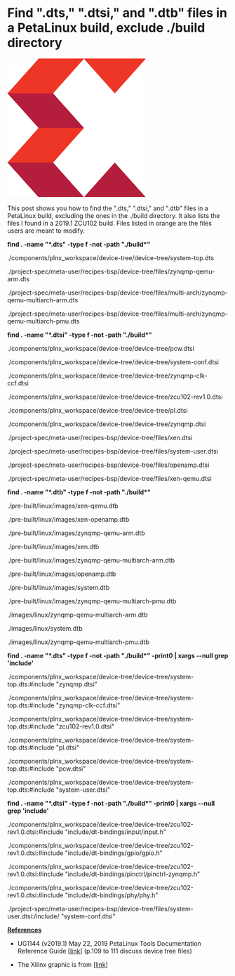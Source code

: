 # Find ".dts," ".dtsi," and ".dtb" files in a PetaLinux build, exclude ./build directory

![xilinx_logo](xilinx_logo.png)

This post shows you how to find the ".dts," ".dtsi," and ".dtb" files in a PetaLinux build, excluding the ones in the ./build directory. It also lists the files I found in a 2019.1 ZCU102 build. Files listed in orange are the files users are meant to modify.

**find . -name "\*.dts" -type f -not -path "./build\*"**

./components/plnx\_workspace/device-tree/device-tree/system-top.dts

./project-spec/meta-user/recipes-bsp/device-tree/files/zynqmp-qemu-arm.dts

./project-spec/meta-user/recipes-bsp/device-tree/files/multi-arch/zynqmp-qemu-multiarch-arm.dts

./project-spec/meta-user/recipes-bsp/device-tree/files/multi-arch/zynqmp-qemu-multiarch-pmu.dts

**find . -name "\*.dtsi" -type f -not -path "./build\*"**

./components/plnx\_workspace/device-tree/device-tree/pcw.dtsi

./components/plnx\_workspace/device-tree/device-tree/system-conf.dtsi

./components/plnx\_workspace/device-tree/device-tree/zynqmp-clk-ccf.dtsi

./components/plnx\_workspace/device-tree/device-tree/zcu102-rev1.0.dtsi

./components/plnx\_workspace/device-tree/device-tree/pl.dtsi

./components/plnx\_workspace/device-tree/device-tree/zynqmp.dtsi

./project-spec/meta-user/recipes-bsp/device-tree/files/xen.dtsi

./project-spec/meta-user/recipes-bsp/device-tree/files/system-user.dtsi

./project-spec/meta-user/recipes-bsp/device-tree/files/openamp.dtsi

./project-spec/meta-user/recipes-bsp/device-tree/files/xen-qemu.dtsi

**find . -name "\*.dtb" -type f -not -path "./build\*"**

./pre-built/linux/images/xen-qemu.dtb

./pre-built/linux/images/xen-openamp.dtb

./pre-built/linux/images/zynqmp-qemu-arm.dtb

./pre-built/linux/images/xen.dtb

./pre-built/linux/images/zynqmp-qemu-multiarch-arm.dtb

./pre-built/linux/images/openamp.dtb

./pre-built/linux/images/system.dtb

./pre-built/linux/images/zynqmp-qemu-multiarch-pmu.dtb

./images/linux/zynqmp-qemu-multiarch-arm.dtb

./images/linux/system.dtb

./images/linux/zynqmp-qemu-multiarch-pmu.dtb

**find . -name "\*.dts" -type f -not -path "./build\*" -print0 | xargs --null grep 'include'**

./components/plnx\_workspace/device-tree/device-tree/system-top.dts:#include "zynqmp.dtsi"

./components/plnx\_workspace/device-tree/device-tree/system-top.dts:#include "zynqmp-clk-ccf.dtsi"

./components/plnx\_workspace/device-tree/device-tree/system-top.dts:#include "zcu102-rev1.0.dtsi"

./components/plnx\_workspace/device-tree/device-tree/system-top.dts:#include "pl.dtsi"

./components/plnx\_workspace/device-tree/device-tree/system-top.dts:#include "pcw.dtsi"

./components/plnx\_workspace/device-tree/device-tree/system-top.dts:#include "system-user.dtsi"

**find . -name "\*.dtsi" -type f -not -path "./build\*" -print0 | xargs --null grep 'include'**

./components/plnx\_workspace/device-tree/device-tree/zcu102-rev1.0.dtsi:#include "include/dt-bindings/input/input.h"

./components/plnx\_workspace/device-tree/device-tree/zcu102-rev1.0.dtsi:#include "include/dt-bindings/gpio/gpio.h"

./components/plnx\_workspace/device-tree/device-tree/zcu102-rev1.0.dtsi:#include "include/dt-bindings/pinctrl/pinctrl-zynqmp.h"

./components/plnx\_workspace/device-tree/device-tree/zcu102-rev1.0.dtsi:#include "include/dt-bindings/phy/phy.h"

./project-spec/meta-user/recipes-bsp/device-tree/files/system-user.dtsi:/include/ "system-conf.dtsi"

**<u><span>References</span></u>**

-   UG1144 (v2019.1) May 22, 2019 PetaLinux Tools Documentation Reference Guide \[[<u><span>link</span></u>](https://www.xilinx.com/support/documentation/sw_manuals/xilinx2019_1/ug1144-petalinux-tools-reference-guide.pdf)\] (p.109 to 111 discuss device tree files)
    
-   The Xilinx graphic is from \[[<u><span>link</span></u>](http://pbs.twimg.com/profile_images/535545777020338176/pEWdIYq__400x400.png)\]